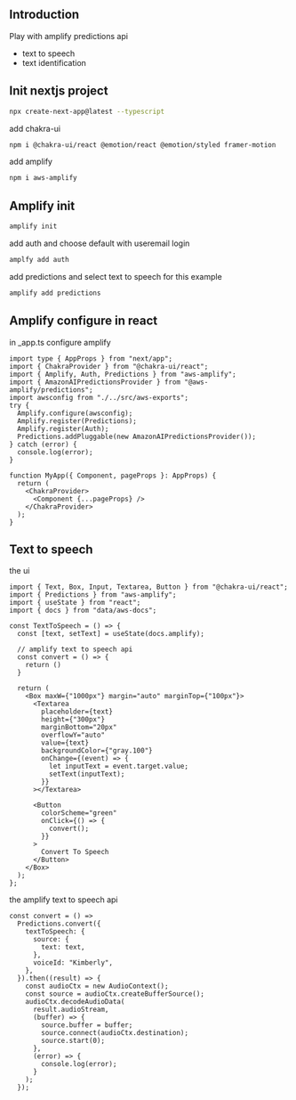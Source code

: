 ## Introduction

Play with amplify predictions api

- text to speech
- text identification

## Init nextjs project

```bash
npx create-next-app@latest --typescript
```

add chakra-ui

```bash
npm i @chakra-ui/react @emotion/react @emotion/styled framer-motion
```

add amplify

```bash
npm i aws-amplify
```

## Amplify init

```bash
amplify init
```

add auth and choose default with useremail login

```bash
amplfy add auth
```

add predictions and select text to speech for this example

```bash
amplify add predictions
```

## Amplify configure in react

in \_app.ts configure amplify

```tsx
import type { AppProps } from "next/app";
import { ChakraProvider } from "@chakra-ui/react";
import { Amplify, Auth, Predictions } from "aws-amplify";
import { AmazonAIPredictionsProvider } from "@aws-amplify/predictions";
import awsconfig from "./../src/aws-exports";
try {
  Amplify.configure(awsconfig);
  Amplify.register(Predictions);
  Amplify.register(Auth);
  Predictions.addPluggable(new AmazonAIPredictionsProvider());
} catch (error) {
  console.log(error);
}

function MyApp({ Component, pageProps }: AppProps) {
  return (
    <ChakraProvider>
      <Component {...pageProps} />
    </ChakraProvider>
  );
}
```

## Text to speech

the ui

```tsx
import { Text, Box, Input, Textarea, Button } from "@chakra-ui/react";
import { Predictions } from "aws-amplify";
import { useState } from "react";
import { docs } from "data/aws-docs";

const TextToSpeech = () => {
  const [text, setText] = useState(docs.amplify);

  // amplify text to speech api
  const convert = () => {
    return ()
  }

  return (
    <Box maxW={"1000px"} margin="auto" marginTop={"100px"}>
      <Textarea
        placeholder={text}
        height={"300px"}
        marginBottom="20px"
        overflowY="auto"
        value={text}
        backgroundColor={"gray.100"}
        onChange={(event) => {
          let inputText = event.target.value;
          setText(inputText);
        }}
      ></Textarea>

      <Button
        colorScheme="green"
        onClick={() => {
          convert();
        }}
      >
        Convert To Speech
      </Button>
    </Box>
  );
};
```

the amplify text to speech api

```tsx
const convert = () =>
  Predictions.convert({
    textToSpeech: {
      source: {
        text: text,
      },
      voiceId: "Kimberly",
    },
  }).then((result) => {
    const audioCtx = new AudioContext();
    const source = audioCtx.createBufferSource();
    audioCtx.decodeAudioData(
      result.audioStream,
      (buffer) => {
        source.buffer = buffer;
        source.connect(audioCtx.destination);
        source.start(0);
      },
      (error) => {
        console.log(error);
      }
    );
  });
```
